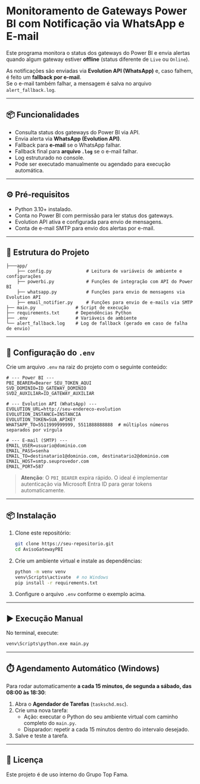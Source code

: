 # Monitoramento de Gateways Power BI com Notificação via WhatsApp e E-mail

Este programa monitora o status dos gateways do Power BI e envia alertas quando algum gateway estiver **offline** (status diferente de `Live` ou `Online`).  

As notificações são enviadas via **Evolution API (WhatsApp)** e, caso falhem, é feito um **fallback por e-mail**.  
Se o e-mail também falhar, a mensagem é salva no arquivo `alert_fallback.log`.

---

## 📦 Funcionalidades

- Consulta status dos gateways do Power BI via API.
- Envia alerta via **WhatsApp (Evolution API)**.
- Fallback para **e-mail** se o WhatsApp falhar.
- Fallback final para **arquivo `.log`** se o e-mail falhar.
- Log estruturado no console.
- Pode ser executado manualmente ou agendado para execução automática.

---

## ⚙️ Pré-requisitos

- Python 3.10+ instalado.
- Conta no Power BI com permissão para ler status dos gateways.
- Evolution API ativa e configurada para envio de mensagens.
- Conta de e-mail SMTP para envio dos alertas por e-mail.

---

## 📂 Estrutura do Projeto

```plaintext
├───app/
    ├── config.py             # Leitura de variáveis de ambiente e configurações
    ├── powerbi.py            # Funções de integração com API do Power BI
    ├── whatsapp.py           # Funções para envio de mensagens via Evolution API
    ├── email_notifier.py     # Funções para envio de e-mails via SMTP
├── main.py               # Script de execução
├── requirements.txt      # Dependências Python
├── .env                  # Variáveis de ambiente
└── alert_fallback.log    # Log de fallback (gerado em caso de falha de envio)
```

---

## 📄 Configuração do `.env`

Crie um arquivo `.env` na raiz do projeto com o seguinte conteúdo:

```env
# --- Power BI ---
PBI_BEARER=Bearer SEU_TOKEN_AQUI
SVD_DOMINIO=ID_GATEWAY_DOMINIO
SVD2_AUXILIAR=ID_GATEWAY_AUXILIAR

# --- Evolution API (WhatsApp) ---
EVOLUTION_URL=http://seu-endereco-evolution
EVOLUTION_INSTANCE=INSTANCIA
EVOLUTION_TOKEN=SUA_APIKEY
WHATSAPP_TO=5511999999999, 5511888888888  # múltiplos números separados por vírgula

# --- E-mail (SMTP) ---
EMAIL_USER=usuario@dominio.com
EMAIL_PASS=senha
EMAIL_TO=destinatario1@dominio.com, destinatario2@dominio.com
EMAIL_HOST=smtp.seuprovedor.com
EMAIL_PORT=587
```

> **Atenção**: O `PBI_BEARER` expira rápido. O ideal é implementar autenticação via Microsoft Entra ID para gerar tokens automaticamente.

---

## 📦 Instalação

1. Clone este repositório:
   ```bash
   git clone https://seu-repositorio.git
   cd AvisoGatewayPBI
   ```

2. Crie um ambiente virtual e instale as dependências:
   ```bash
   python -m venv venv
   venv\Scripts\activate  # no Windows
   pip install -r requirements.txt
   ```

3. Configure o arquivo `.env` conforme o exemplo acima.

---

## ▶️ Execução Manual

No terminal, execute:
```bash
venv\Scripts\python.exe main.py
```

---

## ⏱️ Agendamento Automático (Windows)

Para rodar automaticamente **a cada 15 minutos, de segunda a sábado, das 08:00 às 18:30**:

1. Abra o **Agendador de Tarefas** (`taskschd.msc`).
2. Crie uma nova tarefa:
   - Ação: executar o Python do seu ambiente virtual com caminho completo do `main.py`.
   - Disparador: repetir a cada 15 minutos dentro do intervalo desejado.
3. Salve e teste a tarefa.

---

## 📜 Licença

Este projeto é de uso interno do Grupo Top Fama.
